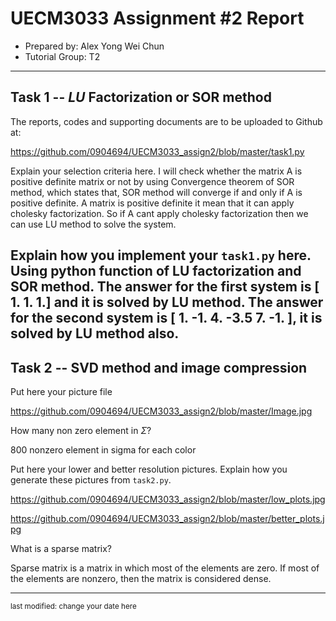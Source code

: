 UECM3033 Assignment #2 Report
========================================================

- Prepared by: Alex Yong Wei Chun
- Tutorial Group: T2

--------------------------------------------------------

## Task 1 --  $LU$ Factorization or SOR method

The reports, codes and supporting documents are to be uploaded to Github at: 

https://github.com/0904694/UECM3033_assign2/blob/master/task1.py


Explain your selection criteria here.
I will check whether the matrix A is positive definite matrix or not by using Convergence theorem of SOR method, which states that, SOR method will converge if and only if A is positive definite. A matrix is positive definite it mean that it can apply cholesky factorization. So if A cant apply cholesky factorization then we can use LU method to solve the system.



Explain how you implement your `task1.py` here.
Using python function of LU factorization and SOR method. The answer for the first system is [ 1. 1. 1.] and it is solved by LU method. The answer for the second system is [ 1. -1. 4. -3.5 7. -1. ], it is solved by LU method also.
---------------------------------------------------------

## Task 2 -- SVD method and image compression

Put here your picture file 

https://github.com/0904694/UECM3033_assign2/blob/master/Image.jpg



How many non zero element in $\Sigma$?

800 nonzero element in sigma for each color





Put here your lower and better resolution pictures. Explain how you generate
these pictures from `task2.py`.

https://github.com/0904694/UECM3033_assign2/blob/master/low_plots.jpg

https://github.com/0904694/UECM3033_assign2/blob/master/better_plots.jpg





What is a sparse matrix?

Sparse matrix is a matrix in which most of the elements are zero. If most of the elements are nonzero, then the matrix is considered dense.

-----------------------------------

<sup>last modified: change your date here</sup>
